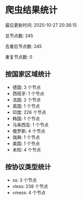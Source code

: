 # 爬虫结果统计

最后更新时间: 2025-10-27 20:36:15

总节点数: 245

去重后节点数: 245

重复节点数: 0

## 按国家区域统计

- 德国: 3 个节点
- 西班牙: 1 个节点
- 法国: 2 个节点
- 英国: 1 个节点
- 印度: 226 个节点
- 韩国: 1 个节点
- 马来西亚: 1 个节点
- 俄罗斯: 4 个节点
- 瑞典: 1 个节点
- 美国: 1 个节点
- 未知: 4 个节点

## 按协议类型统计

- ss: 3 个节点
- vless: 238 个节点
- vmess: 4 个节点
